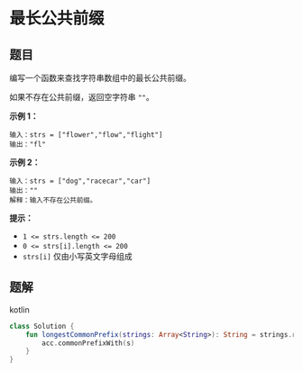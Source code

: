 # 最长公共前缀

## 题目

编写一个函数来查找字符串数组中的最长公共前缀。

如果不存在公共前缀，返回空字符串 `""`。

**示例 1：**

```text
输入：strs = ["flower","flow","flight"]
输出："fl"
```

**示例 2：**

```text
输入：strs = ["dog","racecar","car"]
输出：""
解释：输入不存在公共前缀。
```

**提示：**

- `1 <= strs.length <= 200`
- `0 <= strs[i].length <= 200`
- `strs[i]` 仅由小写英文字母组成

## 题解

kotlin

```kotlin
class Solution {
    fun longestCommonPrefix(strings: Array<String>): String = strings.reduce { acc, s ->
        acc.commonPrefixWith(s)
    }
}
```

